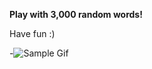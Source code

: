 <b>Play with 3,000 random words!</b>
<p>
Have fun :)
</p>

-![Sample Gif](https://i.imgur.com/Rdo2sxb.gif)

